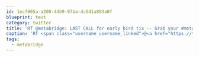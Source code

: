```yaml
---
id: 1ecf065a-a200-44b9-97ba-dc6d1a893a0f
blueprint: text
category: twitter
title: 'RT @metabridge: LAST CALL for early bird tix -- Grab your #metabridge finale party ticket now! ow.ly/1Wb8su'
caption: 'RT <span class="username username_linked">@<a href="https://twitter.com/metabridge" title="Metabridge">metabridge</a></span>: LAST CALL for early bird tix -- Grab your <span class="hashtag hashtag_local">#<a href="http://tweettemp.darylchymko.ca/?tag=metabridge">metabridge</a> finale party ticket now! <a href="http://ow.ly/1Wb8su" title="http://ow.ly/1Wb8su" class="link link_untco">ow.ly/1Wb8su</a>'
tags:
  - metabridge
---
```

